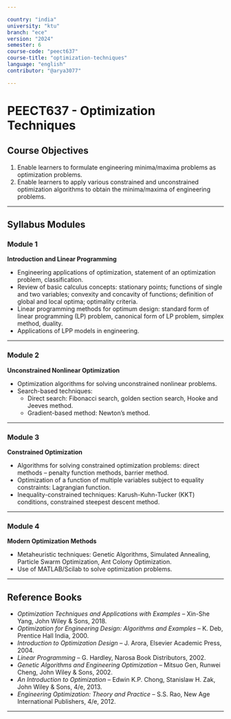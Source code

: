 ```yaml
---

country: "india"
university: "ktu"
branch: "ece"
version: "2024"
semester: 6
course-code: "peect637"
course-title: "optimization-techniques"
language: "english"
contributor: "@arya3077"

---
```


# PEECT637 - Optimization Techniques

## Course Objectives

1. Enable learners to formulate engineering minima/maxima problems as optimization problems.  
2. Enable learners to apply various constrained and unconstrained optimization algorithms to obtain the minima/maxima of engineering problems.  

---

## Syllabus Modules

### Module 1
**Introduction and Linear Programming**  
- Engineering applications of optimization, statement of an optimization problem, classification.  
- Review of basic calculus concepts: stationary points; functions of single and two variables; convexity and concavity of functions; definition of global and local optima; optimality criteria.  
- Linear programming methods for optimum design: standard form of linear programming (LP) problem, canonical form of LP problem, simplex method, duality.  
- Applications of LPP models in engineering.  

---

### Module 2
**Unconstrained Nonlinear Optimization**  
- Optimization algorithms for solving unconstrained nonlinear problems.  
- Search-based techniques:  
  - Direct search: Fibonacci search, golden section search, Hooke and Jeeves method.  
  - Gradient-based method: Newton’s method.  

---

### Module 3
**Constrained Optimization**  
- Algorithms for solving constrained optimization problems: direct methods – penalty function methods, barrier method.  
- Optimization of a function of multiple variables subject to equality constraints: Lagrangian function.  
- Inequality-constrained techniques: Karush-Kuhn-Tucker (KKT) conditions, constrained steepest descent method.  

---

### Module 4
**Modern Optimization Methods**  
- Metaheuristic techniques: Genetic Algorithms, Simulated Annealing, Particle Swarm Optimization, Ant Colony Optimization.  
- Use of MATLAB/Scilab to solve optimization problems.  

---

## Reference Books

- *Optimization Techniques and Applications with Examples* – Xin-She Yang, John Wiley & Sons, 2018.  
- *Optimization for Engineering Design: Algorithms and Examples* – K. Deb, Prentice Hall India, 2000.  
- *Introduction to Optimization Design* – J. Arora, Elsevier Academic Press, 2004.  
- *Linear Programming* – G. Hardley, Narosa Book Distributors, 2002.  
- *Genetic Algorithms and Engineering Optimization* – Mitsuo Gen, Runwei Cheng, John Wiley & Sons, 2002.  
- *An Introduction to Optimization* – Edwin K.P. Chong, Stanislaw H. Zak, John Wiley & Sons, 4/e, 2013.  
- *Engineering Optimization: Theory and Practice* – S.S. Rao, New Age International Publishers, 4/e, 2012.  

---
